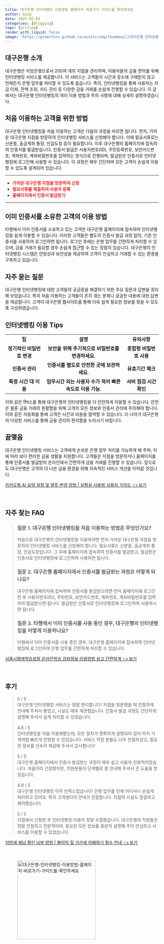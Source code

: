```yaml
---
title: 대구은행 인터넷뱅킹 이용방법 홈페이지 바로가기 가이드를 확인하세요
author: bing
date: 2025-02-03
categories: [Blogging]
tags: [writing]
render_with_liquid: false
image: 'https://greenforu.github.io/assets/img/thumbnail/대구은행-인터넷뱅킹-이용방법-홈페이지-바로가기-가이드를-확인하세요.webp'
---
```



<h2 id='대구은행_소개'>대구은행 소개</h2>

<p>대구은행은 지방은행으로서 200여 개의 지점을 관리하며, 이용자들의 금융 편의를 위해 인터넷뱅킹 서비스를 제공합니다. 이 서비스는 고객들이 시간과 장소에 구애받지 않고 언제든지 은행 업무를 처리할 수 있도록 돕습니다. 특히, 인터넷뱅킹을 통해 사용자는 자금 이체, 잔액 조회, 카드 관리 등 다양한 금융 거래를 손쉽게 진행할 수 있습니다. 이 글에서는 대구은행 인터넷뱅킹의 여러 이용 방법과 주의 사항에 대해 상세히 설명하겠습니다.</p>

<h2 id='처음_이용하는_고객_방법'>처음 이용하는 고객을 위한 방법</h2>

<p>대구은행 인터넷뱅킹을 처음 이용하는 고객은 다음의 과정을 따르면 됩니다. 먼저, 가까운 대구은행 지점을 방문하여 인터넷뱅킹 서비스를 신청해야 합니다. 이때 필요서류로는 신분증, 출금계좌 통장, 인감도장 등이 필요합니다. 이후 대구은행의 홈페이지에 접속하여 인증서를 발급받습니다. 인증서 발급은 사용자번호(ID), 주민등록번호, 보안카드번호, 계좌번호, 계좌비밀번호를 입력하는 방식으로 진행되며, 발급받은 인증서로 인터넷뱅킹에 로그인해 사용할 수 있습니다. 이 과정은 매우 간단하며 모든 고객이 손쉽게 이용할 수 있도록 설계되어 있습니다.</p>

<hr />

<ul>
    <li><b><span style="color: #ee2323;">가까운 대구은행 지점을 방문하여 신청</span></b></li>
    <li><b><span style="color: #ee2323;">필요서류를 제출하여 사용자 등록</span></b></li>
    <li><b><span style="color: #ee2323;">홈페이지에서 인증서 발급받기</span></b></li>
</ul>

<hr />

<h2 id='이미_인증서_소유한_고객_이용방법'>이미 인증서를 소유한 고객의 이용 방법</h2>

<p>타행에서 이미 인증서를 소유하고 있는 고객은 대구은행 홈페이지에 접속하여 인터넷뱅킹을 쉽게 이용할 수 있습니다. 이러한 고객들은 별도의 인증서 발급 과정 없이, 기존 인증서를 사용하여 로그인하면 됩니다. 로그인 후에는 은행 업무를 간편하게 처리할 수 있으며, 금융 거래가 필요할 경우 손쉽게 접근할 수 있는 장점이 있습니다. 대구은행의 인터넷뱅킹 시스템은 안정성과 보안성을 제공하여 고객이 안심하고 거래할 수 있는 환경을 구축하고 있습니다.</p>

<h2 id='자주_묻는_질문'>자주 묻는 질문</h2>

<p>대구은행 인터넷뱅킹에 대한 고객들의 궁금증을 해결하기 위한 주요 질문과 답변을 정리해 보았습니다. 특히 처음 이용하는 고객들이 흔히 겪는 문제나 궁금한 내용에 대한 답변을 제공합니다. 고객이 대구은행 웹사이트를 통해 더욱 쉽게 필요한 정보를 찾을 수 있도록 구성하였습니다.</p>

<h2 id='인터넷뱅킹_이용_Tips'>인터넷뱅킹 이용 Tips</h2>

<table>
    <tr>
        <td style="text-align: center; height: 17px;"><b>팁</b></td>
        <td style="text-align: center; height: 17px;"><b>설명</b></td>
        <td style="text-align: center; height: 17px;"><b>유의사항</b></td>
    </tr>
    <tr>
        <td style="text-align: center; height: 17px;"><b>정기적인 비밀번호 변경</b></td>
        <td style="text-align: center; height: 17px;"><b>보안을 위해 주기적으로 비밀번호를 변경하세요.</b></td>
        <td style="text-align: center; height: 17px;"><b>혼합형 비밀번호 사용</b></td>
    </tr>
    <tr>
        <td style="text-align: center; height: 17px;"><b>인증서 관리</b></td>
        <td style="text-align: center; height: 17px;"><b>인증서를 별도로 안전한 곳에 보관하세요.</b></td>
        <td style="text-align: center; height: 17px;"><b>유효기간 체크</b></td>
    </tr>
    <tr>
        <td style="text-align: center; height: 17px;"><b>특정 시간 대 이용</b></td>
        <td style="text-align: center; height: 17px;"><b>업무시간 외는 사용자 수가 적어 빠른 속도로 이용 가능.</b></td>
        <td style="text-align: center; height: 17px;"><b>서버 점검 시간 확인</b></td>
    </tr>
</table>

<p>이와 같은 टिप스를 통해 대구은행의 인터넷뱅킹을 더 안전하게 이용할 수 있습니다. 안전은 물론 금융 거래의 원활함을 위해 고객의 모든 정보와 인증서 관리에 주의해야 합니다. 이와 같은 자동화를 통해 고객은 시간과 비용을 절약할 수 있습니다. 더 나아가 대구은행의 다양한 서비스를 통해 금융 관리의 편리함을 누리시기 바랍니다.</p>

<h2 id='끝맺음'>끝맺음</h2>

<p>대구은행 인터넷뱅킹 서비스는 고객에게 손쉬운 은행 업무 처리를 가능하게 해 주며, 이에 따라 보다 편리한 금융 생활을 지원합니다. 고객들은 지점을 방문하거나 홈페이지를 통해 인증서를 발급받아 온라인에서 간편하게 금융 거래를 진행할 수 있습니다. 앞으로도 대구은행은 고객의 더 나은 금융 환경을 위해 지속적인 서비스 개선을 이어갈 것입니다.</p>


<p><a class="click-button" title="카카오톡 Ai 요약 설정 및 말투 변경 방법 | 실험실 사용법 사용자 가이드" href="https://greenforu.github.io/posts/%EC%B9%B4%EC%B9%B4%EC%98%A4%ED%86%A1-Ai-%EC%9A%94%EC%95%BD-%EC%84%A4%EC%A0%95-%EB%B0%8F-%EB%A7%90%ED%88%AC-%EB%B3%80%EA%B2%BD-%EB%B0%A9%EB%B2%95-%EC%8B%A4%ED%97%98%EC%8B%A4-%EC%82%AC%EC%9A%A9%EB%B2%95-%EC%82%AC%EC%9A%A9%EC%9E%90-%EA%B0%80%EC%9D%B4%EB%93%9C/" rel="dofollow">카카오톡 Ai 요약 설정 및 말투 변경 방법 | 실험실 사용법 사용자 가이드 👈 보기</a></p><br>
<h2 id='자주_찾는_FAQ'>자주 찾는 FAQ</h2>
<div itemscope="" itemtype="https://schema.org/FAQPage"> 
<blockquote> 
<div itemscope="" itemprop="mainEntity" itemtype="https://schema.org/Question"> 
<h3 itemprop="name">질문 1. 대구은행 인터넷뱅킹을 처음 이용하는 방법은 무엇인가요?</h3> 
<div itemscope="" itemprop="acceptedAnswer" itemtype="https://schema.org/Answer"> 
<span itemprop="text"> 
<p>처음으로 대구은행의 인터넷뱅킹을 이용하려면 먼저 가까운 대구은행 지점을 방문하여 인터넷뱅킹 서비스를 신청해야 합니다. 필요서류는 신분증, 출금계좌 통장, 인감도장입니다. 그 후에 홈페이지에 접속하여 인증서를 발급받고, 발급받은 인증서로 인터넷뱅킹에 로그인하여 사용하면 됩니다.</p> 
</span> 
</div> 
</div> 

<div itemscope="" itemprop="mainEntity" itemtype="https://schema.org/Question"> 
<h3 itemprop="name">질문 2. 대구은행 홈페이지에서 인증서를 발급받는 과정은 어떻게 되나요?</h3> 
<div itemscope="" itemprop="acceptedAnswer" itemtype="https://schema.org/Answer"> 
<span itemprop="text"> 
<p>대구은행 홈페이지에 접속하여 인증서를 발급받으려면 먼저 홈페이지에 로그인한 후 사용자번호(ID), 주민번호, 보안카드번호, 계좌번호, 계좌비밀번호를 입력하여 발급받으면 됩니다. 발급받은 인증서로 인터넷뱅킹에 로그인하여 사용하시면 됩니다.</p> 
</span> 
</div> 
</div> 

<div itemscope="" itemprop="mainEntity" itemtype="https://schema.org/Question"> 
<h3 itemprop="name">질문 3. 타행에서 이미 인증서를 사용 중인 경우, 대구은행의 인터넷뱅킹을 어떻게 이용하나요?</h3> 
<div itemscope="" itemprop="acceptedAnswer" itemtype="https://schema.org/Answer"> 
<span itemprop="text"> 
<p>타행에서 이미 인증서를 사용 중인 경우, 대구은행 홈페이지에 접속하여 인터넷뱅킹에 로그인하여 은행 업무를 간편하게 처리할 수 있습니다.</p> 
</span> 
</div> 
</div> 
</blockquote> 
</div>
<p><a class="click-button" title="서울시평생학습포털 온라인학습 강좌정보 이용방법 쉽고 간편하게" href="https://greenforu.github.io/posts/%EC%84%9C%EC%9A%B8%EC%8B%9C%ED%8F%89%EC%83%9D%ED%95%99%EC%8A%B5%ED%8F%AC%ED%84%B8-%EC%98%A8%EB%9D%BC%EC%9D%B8%ED%95%99%EC%8A%B5-%EA%B0%95%EC%A2%8C%EC%A0%95%EB%B3%B4-%EC%9D%B4%EC%9A%A9%EB%B0%A9%EB%B2%95-%EC%89%BD%EA%B3%A0-%EA%B0%84%ED%8E%B8%ED%95%98%EA%B2%8C/" rel="dofollow">서울시평생학습포털 온라인학습 강좌정보 이용방법 쉽고 간편하게 👈 보기</a></p><br>
<h2 id='후기'>후기</h2>
<div itemscope itemtype="https://schema.org/Product">
  <blockquote>
  <div itemprop="review" itemscope itemtype="https://schema.org/Review">
      <div itemprop="reviewRating" itemscope itemtype="https://schema.org/Rating"> <span itemprop="ratingValue">5</span> / <span itemprop="bestRating">5</span> </div>
      <span itemprop="reviewBody">대구은행 인터넷뱅킹 서비스는 정말 편리합니다! 지점을 방문했을 때 친절하게 안내해 주셔서 좋았고, 시설도 매우 깨끗했습니다. 인증서 발급 과정도 간단하게 설명해 주셔서 쉽게 처리할 수 있었습니다.</span>
  </div>
  <br>
  <div itemprop="review" itemscope itemtype="https://schema.org/Review">
      <div itemprop="reviewRating" itemscope itemtype="https://schema.org/Rating"> <span itemprop="ratingValue">4.8</span> / <span itemprop="bestRating">5</span> </div>
      <span itemprop="reviewBody">인터넷뱅킹을 처음 이용해봤는데, 모든 절차가 명확하게 설명되어 있어 마치 기계처럼 빠르게 진행할 수 있었습니다. 서비스 직원 분들도 너무 친절하셨고, 필요한 정보를 신속히 제공해 주셔서 감사합니다!</span>
  </div>
  <br>
  <div itemprop="review" itemscope itemtype="https://schema.org/Review">
      <div itemprop="reviewRating" itemscope itemtype="https://schema.org/Rating"> <span itemprop="ratingValue">5</span> / <span itemprop="bestRating">5</span> </div>
      <span itemprop="reviewBody">대구은행 홈페이지에서 인증서 발급받는 과정이 매우 쉽고 사용자 친화적이었습니다. 처음이라 긴장했지만, 직원분들이 단계별로 잘 안내해 주셔서 큰 도움을 받았습니다.</span>
  </div>
  <br>
  <div itemprop="review" itemscope itemtype="https://schema.org/Review">
      <div itemprop="reviewRating" itemscope itemtype="https://schema.org/Rating"> <span itemprop="ratingValue">4.9</span> / <span itemprop="bestRating">5</span> </div>
      <span itemprop="reviewBody">대구은행 인터넷뱅킹 아주 만족스럽습니다! 은행 업무를 언제 어디서나 손쉽게 처리하고 있어요. 특히 고객센터의 안내가 친절합니다. 지점의 시설도 깔끔하고 쾌적했습니다.</span>
  </div>
  <br>
  <div itemprop="review" itemscope itemtype="https://schema.org/Review">
      <div itemprop="reviewRating" itemscope itemtype="https://schema.org/Rating"> <span itemprop="ratingValue">5</span> / <span itemprop="bestRating">5</span> </div>
      <span itemprop="reviewBody">지점에서 신청한 후 인터넷뱅킹 이용이 정말 수월했습니다. 대구은행의 직원들은 정말 친절하고 전문적이며, 필요한 모든 정보를 충분히 설명해 주어 안심하고 서비스를 이용할 수 있었습니다.</span>
  </div>
  </blockquote>
</div>
<p><a class="click-button" title="지방세 체납 확인 납부 방법 | 불이익 및 가산세 이해하기 필수 안내" href="https://greenforu.github.io/posts/%EC%A7%80%EB%B0%A9%EC%84%B8-%EC%B2%B4%EB%82%A9-%ED%99%95%EC%9D%B8-%EB%82%A9%EB%B6%80-%EB%B0%A9%EB%B2%95-%EB%B6%88%EC%9D%B4%EC%9D%B5-%EB%B0%8F-%EA%B0%80%EC%82%B0%EC%84%B8-%EC%9D%B4%ED%95%B4%ED%95%98%EA%B8%B0-%ED%95%84%EC%88%98-%EC%95%88%EB%82%B4/" rel="dofollow">지방세 체납 확인 납부 방법 | 불이익 및 가산세 이해하기 필수 안내 👈 보기</a></p><br>
<figure class="image"><img src="https://greenforu.github.io/assets/img/thumbnail/대구은행-인터넷뱅킹-이용방법-홈페이지-바로가기-가이드를-확인하세요.webp" alt="대구은행-인터넷뱅킹-이용방법-홈페이지-바로가기-가이드를-확인하세요" width="256" height="256"></figure>